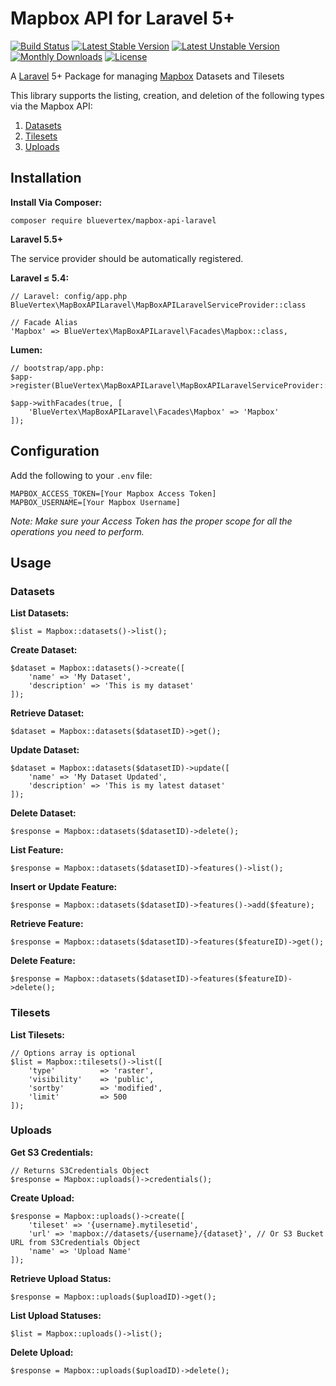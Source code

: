 # Mapbox API for Laravel 5+

[![Build Status](https://travis-ci.org/BlueVertex/mapbox-api-laravel.svg)](https://travis-ci.org/BlueVertex/mapbox-api-laravel)
[![Latest Stable Version](https://poser.pugx.org/bluevertex/mapbox-api-laravel/v/stable)](https://packagist.org/packages/bluevertex/mapbox-api-laravel)
[![Latest Unstable Version](https://poser.pugx.org/bluevertex/mapbox-api-laravel/v/unstable)](https://packagist.org/packages/bluevertex/mapbox-api-laravel)
[![Monthly Downloads](https://poser.pugx.org/bluevertex/mapbox-api-laravel/d/monthly)](https://packagist.org/packages/bluevertex/mapbox-api-laravel)
[![License](https://poser.pugx.org/bluevertex/mapbox-api-laravel/license)](https://packagist.org/packages/bluevertex/mapbox-api-laravel)

A [Laravel](https://laravel.com/) 5+ Package for managing [Mapbox](https://www.mapbox.com/api-documentation/) Datasets and Tilesets

This library supports the listing, creation, and deletion of the following types via the Mapbox API:

1. [Datasets](https://www.mapbox.com/api-documentation/#datasets)
2. [Tilesets](https://www.mapbox.com/api-documentation/#tilesets)
3. [Uploads](https://www.mapbox.com/api-documentation/#uploads)

## Installation

**Install Via Composer:**
```
composer require bluevertex/mapbox-api-laravel
```

**Laravel 5.5+**

The service provider should be automatically registered.

**Laravel ≤ 5.4:**
```
// Laravel: config/app.php
BlueVertex\MapBoxAPILaravel\MapBoxAPILaravelServiceProvider::class
```

```
// Facade Alias
'Mapbox' => BlueVertex\MapBoxAPILaravel\Facades\Mapbox::class,
```

**Lumen:**
```
// bootstrap/app.php:
$app->register(BlueVertex\MapBoxAPILaravel\MapBoxAPILaravelServiceProvider::class);

$app->withFacades(true, [
    'BlueVertex\MapBoxAPILaravel\Facades\Mapbox' => 'Mapbox'
]);
```


## Configuration

Add the following to your `.env` file:

```
MAPBOX_ACCESS_TOKEN=[Your Mapbox Access Token]
MAPBOX_USERNAME=[Your Mapbox Username]
```

*Note: Make sure your Access Token has the proper scope for all the operations you need to perform.*

## Usage

### Datasets

**List Datasets:**
```
$list = Mapbox::datasets()->list();
```

**Create Dataset:**
```
$dataset = Mapbox::datasets()->create([
	'name' => 'My Dataset',
	'description' => 'This is my dataset'
]);
```

**Retrieve Dataset:**
```
$dataset = Mapbox::datasets($datasetID)->get();
```

**Update Dataset:**
```
$dataset = Mapbox::datasets($datasetID)->update([
	'name' => 'My Dataset Updated',
	'description' => 'This is my latest dataset'
]);
```

**Delete Dataset:**
```
$response = Mapbox::datasets($datasetID)->delete();
```

**List Feature:**
```
$response = Mapbox::datasets($datasetID)->features()->list();
```

**Insert or Update Feature:**
```
$response = Mapbox::datasets($datasetID)->features()->add($feature);
```

**Retrieve Feature:**
```
$response = Mapbox::datasets($datasetID)->features($featureID)->get();
```

**Delete Feature:**
```
$response = Mapbox::datasets($datasetID)->features($featureID)->delete();
```

### Tilesets

**List Tilesets:**
```
// Options array is optional
$list = Mapbox::tilesets()->list([
	'type' 			=> 'raster',
	'visibility' 	=> 'public',
	'sortby' 		=> 'modified',
	'limit' 		=> 500
]);
```

### Uploads

**Get S3 Credentials:**
```
// Returns S3Credentials Object
$response = Mapbox::uploads()->credentials();
```

**Create Upload:**
```
$response = Mapbox::uploads()->create([
	'tileset' => '{username}.mytilesetid',
	'url' => 'mapbox://datasets/{username}/{dataset}', // Or S3 Bucket URL from S3Credentials Object
	'name' => 'Upload Name'
]);
```

**Retrieve Upload Status:**
```
$response = Mapbox::uploads($uploadID)->get();
```

**List Upload Statuses:**
```
$list = Mapbox::uploads()->list();
```

**Delete Upload:**
```
$response = Mapbox::uploads($uploadID)->delete();
```

